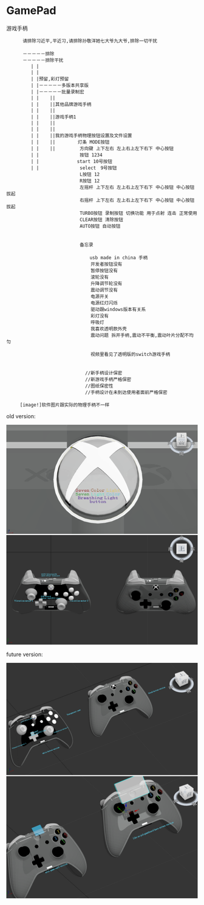 # GamePad
游戏手柄
          
          请排除习近平,平近习,请排除孙敬洋她七大爷九大爷,排除一切干扰
        　
          －－－－－排除
          －－－－－排除干扰
             | |
             | |
             | |预留,彩灯预留
             | |－－－－－多版本共享版
             | |－－－－－批量录制宏
             | |    ||
             | |    ||其他品牌游戏手柄
             | |    ||
             | |    ||游戏手柄1
             | |    ||   
             | |    ||   
             | |    ||我的游戏手柄物理按钮设置及文件设置
             | |    ||　　　　　灯条 MODE按钮
             | |    ||         方向键 上下左右 左上右上左下右下 中心按钮
             | |               按钮 1234
             | |    　　　　　　start 10号按钮
             | |               select　9号按钮
                               L按钮 12 
                               R按钮 12
                               左摇杆 上下左右 左上右上左下右下 中心按钮 中心按钮拔起
                               右摇杆 上下左右 左上右上左下右下 中心按钮 中心按钮拔起
                               TURBO按钮 录制按钮 切换功能 用于点射 连击 正常使用
                               CLEAR按钮 清除按钮
                               AUTO按钮 自动按钮
                               
                               
                               备忘录
                               　　
                           　　　　 usb made in china 手柄
                                   开发者按钮没有
                                   暂停按钮没有
                                   滚轮没有
                                   升降调节轮没有
                                   震动调节没有
                                   电源开关
                                   电源红灯闪烁
                                   驱动跟windows版本有关系
                                   彩灯没有 
                                   呼吸灯
                                   我喜欢透明款外壳
                                   震动问题 拆开手柄,震动不平衡,震动叶片分配不均匀
                                   
                                   视频里看见了透明版的switch游戏手柄
                                   
                                                                      
                                 //新手柄设计保密
                                 //新游戏手柄严格保密
                                 //图纸保密性
                                 //手柄设计在未到达使用者面前严格保密  
                                   
         [image!]软件图片跟实际的物理手柄不一样
       
       
       
       
       
old version:
         
   ![image](https://github.com/qizhoward/GamePad/blob/master/Old%20Game%20Board%20Version/gameboard1.PNG)
   ![image](https://github.com/qizhoward/GamePad/blob/master/Old%20Game%20Board%20Version/gameboard2.PNG)
       
future version:
          
   ![image](https://github.com/qizhoward/GamePad/blob/master/Future%20Game%20Board%20Version/gameboard3.PNG)
   ![image](https://github.com/qizhoward/GamePad/blob/master/Future%20Game%20Board%20Version/gameboard4.PNG)
         
